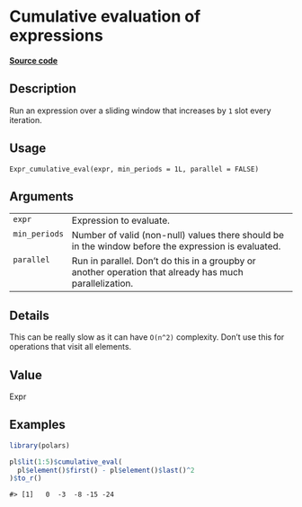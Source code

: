 
# Cumulative evaluation of expressions

[**Source code**](https://github.com/pola-rs/r-polars/tree/main/R/expr__expr.R#L3247)

## Description

Run an expression over a sliding window that increases by <code>1</code>
slot every iteration.

## Usage

<pre><code class='language-R'>Expr_cumulative_eval(expr, min_periods = 1L, parallel = FALSE)
</code></pre>

## Arguments

<table>
<tr>
<td style="white-space: nowrap; font-family: monospace; vertical-align: top">
<code id="Expr_cumulative_eval_:_expr">expr</code>
</td>
<td>
Expression to evaluate.
</td>
</tr>
<tr>
<td style="white-space: nowrap; font-family: monospace; vertical-align: top">
<code id="Expr_cumulative_eval_:_min_periods">min_periods</code>
</td>
<td>
Number of valid (non-null) values there should be in the window before
the expression is evaluated.
</td>
</tr>
<tr>
<td style="white-space: nowrap; font-family: monospace; vertical-align: top">
<code id="Expr_cumulative_eval_:_parallel">parallel</code>
</td>
<td>
Run in parallel. Don’t do this in a groupby or another operation that
already has much parallelization.
</td>
</tr>
</table>

## Details

This can be really slow as it can have <code>O(n^2)</code> complexity.
Don’t use this for operations that visit all elements.

## Value

Expr

## Examples

``` r
library(polars)

pl$lit(1:5)$cumulative_eval(
  pl$element()$first() - pl$element()$last()^2
)$to_r()
```

    #> [1]   0  -3  -8 -15 -24
